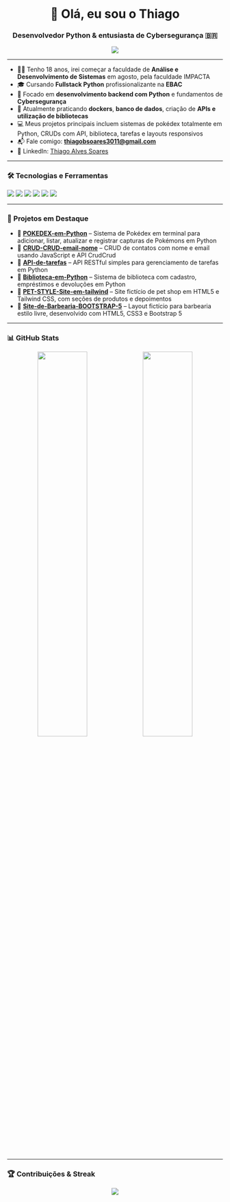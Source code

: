 <h1 align="center">👋 Olá, eu sou o Thiago</h1>
<h3 align="center">Desenvolvedor Python & entusiasta de Cybersegurança 🇧🇷</h3>

<p align="center">
  <img src="https://readme-typing-svg.herokuapp.com/?lines=Desenvolvedor+Python🐍;Apaixonado+por+Cybersegurança🛡️;Sempre+aprendendo+algo+novo!&center=true&width=500&height=50" />
</p>

---

- 👨‍🎓 Tenho 18 anos, irei começar a faculdade de  **Análise e Desenvolvimento de Sistemas** em agosto, pela faculdade IMPACTA
- 🎓 Cursando **Fullstack Python** profissionalizante na **EBAC**  
- 🐍 Focado em **desenvolvimento backend com Python** e fundamentos de **Cybersegurança**
- 🧠 Atualmente praticando **dockers**, **banco de dados**, criação de **APIs e utilização de bibliotecas**
- 💻 Meus projetos principais incluem sistemas de pokédex totalmente em Python, CRUDs com API, biblioteca, tarefas e layouts responsivos
- 📬 Fale comigo: **thiagobsoares3011@gmail.com**
- 💼 LinkedIn: [Thiago Alves Soares](https://www.linkedin.com/in/thiago-alves-soares-453700303/)

---

### 🛠️ Tecnologias e Ferramentas
<p>
  <img src="https://img.shields.io/badge/Python-3670A0?style=for-the-badge&logo=python&logoColor=white"/>
  <img src="https://img.shields.io/badge/HTML-E34F26?style=for-the-badge&logo=html5&logoColor=white"/>
  <img src="https://img.shields.io/badge/JavaScript-000?style=for-the-badge&logo=javascript&logoColor=F7DF1E"/>
  <img src="https://img.shields.io/badge/CSS-1572B6?style=for-the-badge&logo=css3&logoColor=white"/>
  <img src="https://img.shields.io/badge/TailwindCSS-38B2AC?style=for-the-badge&logo=tailwind-css&logoColor=white"/>
  <img src="https://img.shields.io/badge/VsCode-007ACC?style=for-the-badge&logo=visual-studio-code&logoColor=white"/>
</p>

---

### 📌 Projetos em Destaque

- 🔹 **[POKEDEX-em-Python](https://github.com/kkthiago/POKEDEX-em-Python)** – Sistema de Pokédex em terminal para adicionar, listar, atualizar e registrar capturas de Pokémons em Python  
- 🔹 **[CRUD-CRUD-email-nome](https://github.com/kkthiago/CRUD-CRUD-email-nome)** – CRUD de contatos com nome e email usando JavaScript e API CrudCrud  
- 🔹 **[API-de-tarefas](https://github.com/kkthiago/API-de-tarefas)** – API RESTful simples para gerenciamento de tarefas em Python  
- 🔹 **[Biblioteca-em-Python](https://github.com/kkthiago/Biblioteca-em-Python)** – Sistema de biblioteca com cadastro, empréstimos e devoluções em Python  
- 🔹 **[PET-STYLE-Site-em-tailwind](https://github.com/kkthiago/PET-STYLE-Site-em-tailwind)** – Site fictício de pet shop em HTML5 e Tailwind CSS, com seções de produtos e depoimentos  
- 🔹 **[Site-de-Barbearia-BOOTSTRAP-5](https://github.com/kkthiago/Site-de-Barbearia-BOOTSTRAP-5)** – Layout fictício para barbearia estilo livre, desenvolvido com HTML5, CSS3 e Bootstrap 5  

---

### 📊 GitHub Stats
<p align="center">
  <img width="48%" src="https://github-readme-stats.vercel.app/api?username=kkthiago&show_icons=true&theme=radical" />
  <img width="48%" src="https://github-readme-stats.vercel.app/api/top-langs/?username=kkthiago&layout=compact&theme=radical" />
</p>

---

### 🏆 Contribuições & Streak
<p align="center">
  <img src="https://github-readme-streak-stats.herokuapp.com/?user=kkthiago&theme=radical"/>
</p>
